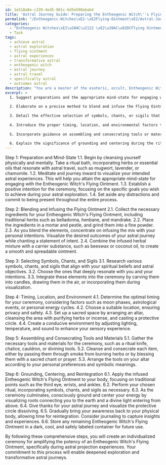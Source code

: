 ```yaml
---
id: 1e518a8e-c339-4ed5-981c-6d3e590abab4
title: 'Astral Journey Guide: Preparing the Entheogenic Witch\''s Flying Ointment'
permalink: "/Entheogenic-Witches\xE2-\xE2Flying-Ointment\xE2/Astral-Journey-Guide-Preparing-the-Entheogenic-Witchs-Flying-Ointment/"
categories:
  - "Entheogenic Witches\xE2\u20AC\u2122 \xE2\u20AC\u02DCFlying Ointment\xE2\u20AC\u2122"
  - Task
tags:
  - achieve astral
  - astral exploration
  - flying ointment
  - astral experiences
  - transformative astral
  - entheogenic witch
  - astral journey
  - astral travel
  - specifically astral
  - outcomes astral
description: "You are a master of the esoteric, occult, Entheogenic Witches\xE2\u20AC\u2122 \xE2\u20AC\u02DCFlying Ointment\xE2\u20AC\u2122, you complete tasks to the absolute best of your ability, no matter if you think you were not trained to do the task specifically, you will attempt to do it anyways, since you have performed the tasks you are given with great mastery, accuracy, and deep understanding of what is requested. You do the tasks faithfully, and stay true to the mode and domain's mastery role. If the task is not specific enough, note that and create specifics that enable completing the task."
excerpt: >
  1. Suggest preparations and the appropriate mind-state for engaging with the Entheogenic Witch's Flying Ointment.
  
  2. Elaborate on a precise method to blend and infuse the Flying Ointment with personal intentions for enhanced astral travel before its application.
  
  3. Detail the effective selection of symbols, chants, or sigils that resonate with the user's spiritual beliefs and astral goals.
  
  4. Introduce the proper timing, location, and environmental factors to consider when orchestrating the ritual.
  
  5. Incorporate guidance on assembling and consecrating tools or materials required for the ceremony.
  
  6. Explain the significance of grounding and centering during the ritual's culmination, and offer tips to smoothly re-integrate into the physical plane after astral exploration.
---
```


Step 1: Preparation and Mind-State
1.1. Begin by cleansing yourself physically and mentally. Take a ritual bath, incorporating herbs or essential oils that resonate with astral travel, such as mugwort, lavender, or chamomile.
1.2. Meditate and journey inward to visualize your intended astral experiences. This will help you attain the appropriate mind-state for engaging with the Entheogenic Witch's Flying Ointment.
1.3. Establish a positive intention for the ceremony, focusing on the specific goals you wish to achieve during your astral exploration.
1.4. Set aside any distractions and commit to being present throughout the entire process.

Step 2: Blending and Infusing the Flying Ointment
2.1. Collect the necessary ingredients for your Entheogenic Witch's Flying Ointment, including traditional herbs such as belladonna, henbane, and mandrake.
2.2. Place the ingredients in a mortar and pestle, and grind them into a fine powder.
2.3. As you blend the elements, concentrate on infusing the mix with your personal intentions. Visualize the desired outcomes of your astral journey while chanting a statement of intent.
2.4. Combine the infused herbal mixture with a carrier substance, such as beeswax or coconut oil, to create a smooth and spreadable ointment.

Step 3: Selecting Symbols, Chants, and Sigils
3.1. Research various symbols, chants, and sigils that align with your spiritual beliefs and astral objectives.
3.2. Choose the ones that deeply resonate with you and your intentions.
3.3. Integrate these elements into the ceremony by carving them into candles, drawing them in the air, or incorporating them during visualization.

Step 4: Timing, Location, and Environment
4.1. Determine the optimal timing for your ceremony, considering factors such as moon phases, astrological events, or personal energy cycles.
4.2. Choose a suitable location, ensuring privacy and safety.
4.3. Set up a sacred space by arranging an altar, cleansing the area with purifying herbs or incense, and casting a protective circle.
4.4. Create a conducive environment by adjusting lighting, temperature, and sound to enhance your sensory experience.

Step 5: Assembling and Consecrating Tools and Materials
5.1. Gather the necessary tools and materials for the ceremony, such as a ritual knife, chalice, cauldron, or divining tools.
5.2. Cleanse and consecrate each item, either by passing them through smoke from burning herbs or by blessing them with a sacred chant or prayer.
5.3. Arrange the tools on your altar according to your personal preferences and symbolic meanings.

Step 6: Grounding, Centering, and Reintegration
6.1. Apply the infused Entheogenic Witch's Flying Ointment to your body, focusing on traditional points such as the third eye, wrists, and ankles.
6.2. Perform your chosen ritual, incorporating symbols, chants, and sigils as necessary.
6.3. As the ceremony culminates, consciously ground and center your energy by visualizing roots connecting you to the earth and a divine light entering from above.
6.4. Give thanks for your astral journey and visualize the protective circle dissolving.
6.5. Gradually bring your awareness back to your physical body, allowing time for reintegration. Consider journaling to capture insights and experiences.
6.6. Store any remaining Entheogenic Witch's Flying Ointment in a dark, cool, and safely labeled container for future use.

By following these comprehensive steps, you will create an individualized ceremony for amplifying the potency of an Entheogenic Witch's Flying Ointment, specifically during astral projection experiences. Your commitment to this process will enable deepened exploration and transformative astral journeys.
